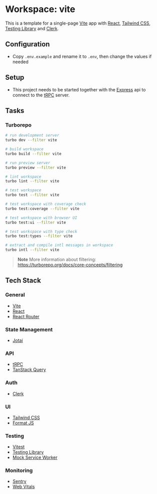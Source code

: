 # Workspace: vite

This is a template for a single-page [Vite](https://vitejs.dev) app with [React](https://reactjs.org), [Tailwind CSS](https://tailwindcss.com), [Testing Library](https://testing-library.com) and [Clerk](https://clerk.com).

## Configuration

- Copy `.env.example` and rename it to `.env`, then change the values if needed

## Setup

- This project needs to be started together with the [Express](../express/README.md) api to connect to the [tRPC](https://trpc.io) server.

## Tasks

### Turborepo

```sh
# run development server
turbo dev --filter vite

# build workspace
turbo build --filter vite

# run preview server
turbo preview --filter vite

# lint workspace
turbo lint --filter vite

# test workspace
turbo test --filter vite

# test workspace with coverage check
turbo test:coverage --filter vite

# test workspace with browser UI
turbo test:ui --filter vite

# test workspace with type check
turbo test:types --filter vite

# extract and compile intl messages in workspace
turbo intl --filter vite
```

> **Note**
> More information about filtering: https://turborepo.org/docs/core-concepts/filtering

## Tech Stack

### General

- [Vite](https://vitejs.dev)
- [React](https://reactjs.org)
- [React Router](https://reactrouter.com)

### State Management

- [Jotai](https://jotai.pmnd.rs)

### API

- [tRPC](https://trpc.io)
- [TanStack Query](https://tanstack.com/query)

### Auth

- [Clerk](https://clerk.com)

### UI

- [Tailwind CSS](https://tailwindcss.com)
- [Format JS](https://formatjs.io)

### Testing

- [Vitest](https://vitest.dev)
- [Testing Library](https://testing-library.com)
- [Mock Service Worker](https://mswjs.io)

### Monitoring

- [Sentry](https://sentry.io)
- [Web Vitals](https://github.com/GoogleChrome/web-vitals)
